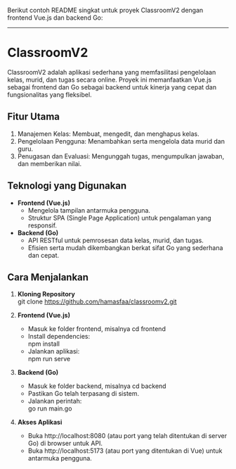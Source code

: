 Berikut contoh README singkat untuk proyek ClassroomV2 dengan frontend Vue.js dan backend Go:

---

# ClassroomV2

ClassroomV2 adalah aplikasi sederhana yang memfasilitasi pengelolaan kelas, murid, dan tugas secara online. Proyek ini memanfaatkan Vue.js sebagai frontend dan Go sebagai backend untuk kinerja yang cepat dan fungsionalitas yang fleksibel.

## Fitur Utama

1. Manajemen Kelas: Membuat, mengedit, dan menghapus kelas.
2. Pengelolaan Pengguna: Menambahkan serta mengelola data murid dan guru.
3. Penugasan dan Evaluasi: Mengunggah tugas, mengumpulkan jawaban, dan memberikan nilai.

## Teknologi yang Digunakan

- **Frontend (Vue.js)**
  - Mengelola tampilan antarmuka pengguna.
  - Struktur SPA (Single Page Application) untuk pengalaman yang responsif.
- **Backend (Go)**
  - API RESTful untuk pemrosesan data kelas, murid, dan tugas.
  - Efisien serta mudah dikembangkan berkat sifat Go yang sederhana dan cepat.

## Cara Menjalankan

1. **Kloning Repository**  
   git clone https://github.com/hamasfaa/classroomv2.git

2. **Frontend (Vue.js)**

   - Masuk ke folder frontend, misalnya cd frontend
   - Install dependencies:  
     npm install
   - Jalankan aplikasi:  
     npm run serve

3. **Backend (Go)**

   - Masuk ke folder backend, misalnya cd backend
   - Pastikan Go telah terpasang di sistem.
   - Jalankan perintah:  
     go run main.go

4. **Akses Aplikasi**
   - Buka http://localhost:8080 (atau port yang telah ditentukan di server Go) di browser untuk API.
   - Buka http://localhost:5173 (atau port yang ditentukan di Vue) untuk antarmuka pengguna.
